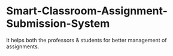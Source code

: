 # Smart-Classroom-Assignment-Submission-System
It helps both the professors &amp; students for better management of assignments. 
